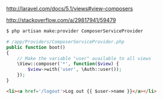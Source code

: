 http://laravel.com/docs/5.1/views#view-composers

http://stackoverflow.com/a/29817941/59479

```bash
$ php artisan make:provider ComposerServiceProvider
```

```php
# /app/Providers/ComposerServiceProvider.php
public function boot()
{
    // Make the variable "user" available to all views
    \View::composer('*', function($view) {
        $view->with('user', \Auth::user());
    });
}
```

```html
<li><a href='/logout'>Log out {{ $user->name }}</a></li>
```
